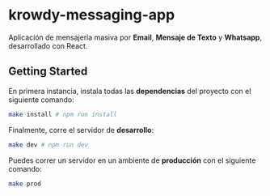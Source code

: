 # krowdy-messaging-app

Aplicación de mensajería masiva por **Email**, **Mensaje de Texto** y **Whatsapp**, desarrollado con React.

## Getting Started

En primera instancia, instala todas las **dependencias** del proyecto con el siguiente comando:

```bash
make install # npm run install
```

Finalmente, corre el servidor de **desarrollo**:

```bash
make dev # npm run dev
```

Puedes correr un servidor en un ambiente de **producción** con el siguiente comando:

```bash
make prod
```
